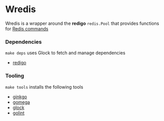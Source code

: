 Wredis
===

Wredis is a wrapper around the __redigo__ `redis.Pool` that provides functions for [Redis commands](http://redis.io/commands)

### Dependencies

`make deps` uses Glock to fetch and manage dependencies

* [redigo](https://github.com/garyburd/redigo)

### Tooling

`make tools` installs the following tools

* [ginkgo](https://github.com/onsi/ginkgo/ginkgo)
* [gomega](https://github.com/onsi/gomega)
* [glock](https://github.com/robfig/glock)
* [golint](https://github.com/golang/lint/golint)
